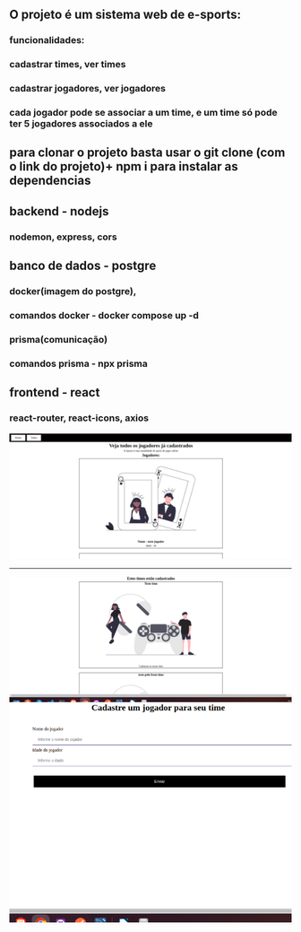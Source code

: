 ## O projeto é um sistema web de e-sports:
### funcionalidades:
### cadastrar times, ver times
### cadastrar jogadores, ver jogadores
### cada jogador pode se associar a um time, e um time só pode ter 5 jogadores associados a ele

## para clonar o projeto basta usar o git clone (com o link do projeto)+ npm i para instalar as dependencias

## backend - nodejs
### nodemon, express, cors

## banco de dados - postgre
### docker(imagem do postgre), 

### comandos docker - docker compose up -d

### prisma(comunicação) 
### comandos prisma - npx prisma 

## frontend - react

### react-router, react-icons, axios

<img src='./telaj.png'/>
<hr/>
<img src='./time.png'/>
<br/>
<img src='./form.png'/>
